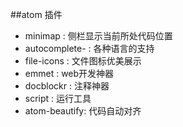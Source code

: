 ##atom 插件

- minimap : 侧栏显示当前所处代码位置
- autocomplete- : 各种语言的支持
- file-icons : 文件图标优美展示
- emmet : web开发神器
- docblockr : 注释神器
- script : 运行工具
- atom-beautify: 代码自动对齐

